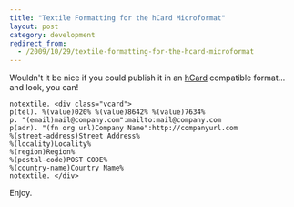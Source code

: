 ```yaml
---
title: "Textile Formatting for the hCard Microformat"
layout: post
category: development
redirect_from:
  - /2009/10/29/textile-formatting-for-the-hcard-microformat
---
```


Wouldn't it be nice if you could publish it in an [hCard](http://microformats.org/wiki/hcard) compatible format... and look, you can!

```
notextile. <div class="vcard">
p(tel). %(value)020% %(value)8642% %(value)7634%
p. "(email)mail@company.com":mailto:mail@company.com
p(adr). "(fn org url)Company Name":http://companyurl.com
%(street-address)Street Address%
%(locality)Locality%
%(region)Region%
%(postal-code)POST CODE%
%(country-name)Country Name%
notextile. </div>
```

Enjoy.
